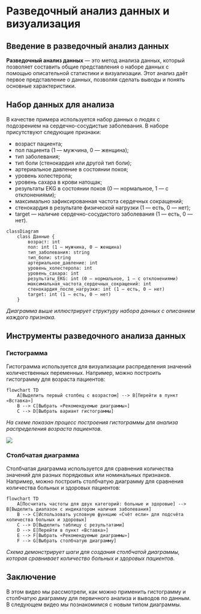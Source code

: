 # Разведочный анализ данных и визуализация

## Введение в разведочный анализ данных

**Разведочный анализ данных** — это метод анализа данных, который позволяет составить общие представления о наборе данных с помощью описательной статистики и визуализации. Этот анализ даёт первое представление о данных, позволяя сделать выводы и понять основные характеристики.

## Набор данных для анализа

В качестве примера используется набор данных о людях с подозрением на сердечно-сосудистые заболевания. В наборе присутствуют следующие признаки:

- возраст пациента;
- пол пациента (1 — мужчина, 0 — женщина);
- тип заболевания;
- тип боли (стенокардия или другой тип боли);
- артериальное давление в состоянии покоя;
- уровень холестерола;
- уровень сахара в крови натощак;
- результаты EKG в состоянии покоя (0 — нормальное, 1 — с отклонениями);
- максимально зафиксированная частота сердечных сокращений;
- стенокардия в результате физической нагрузки (1 — есть, 0 — нет);
- target — наличие сердечно-сосудистого заболевания (1 — есть, 0 — нет).

```mermaid
classDiagram
    class Данные {
        возраст: int
        пол: int (1 — мужчина, 0 — женщина)
        тип_заболевания: string
        тип_боли: string
        артериальное_давление: int
        уровень_холестерола: int
        уровень_сахара: int
        результаты_EKG: int (0 — нормальное, 1 — с отклонениями)
        максимальная_частота_сердечных_сокращений: int
        стенокардия_после_нагрузки: int (1 — есть, 0 — нет)
        target: int (1 — есть, 0 — нет)
    }
```

*Диаграмма выше иллюстрирует структуру набора данных с описанием каждого признака.*

## Инструменты разведочного анализа данных

### Гистограмма

Гистограмма используется для визуализации распределения значений количественных переменных. Например, можно построить гистограмму для возраста пациентов:

```mermaid
flowchart TD
    A[Выделить первый столбец с возрастом] --> B[Перейти в пункт «Вставка»]
    B --> C[Выбрать «Рекомендуемые диаграммы»]
    C --> D[Выбрать вариант гистограммы]
```

*На схеме показан процесс построения гистограммы для анализа распределения возраста пациентов.*

![](images/СдАД__LEC_09_PART_07_E/000239s_top_7.jpg)

### Столбчатая диаграмма

Столбчатая диаграмма используется для сравнения количества значений для разных порядковых или номинальных признаков. Например, можно построить столбчатую диаграмму для сравнения количества больных и здоровых пациентов:

```mermaid
flowchart TD
    A[Посчитать частоты для двух категорий: больные и здоровые] --> B[Выделить диапазон с индикатором наличия заболевания]
    B --> C[Использовать условную функцию «Счёт если» для подсчёта количества больных и здоровых]
    C --> D[Выделить таблицу с результатами]
    D --> E[Перейти в пункт «Вставка»]
    E --> F[Выбрать «Рекомендуемые диаграммы»]
    F --> G[Выбрать столбчатую диаграмму]
```

*Схема демонстрирует шаги для создания столбчатой диаграммы, которая сравнивает количество больных и здоровых пациентов.*

## Заключение

В этом видео мы рассмотрели, как можно применить гистограмму и столбчатую диаграмму для первичного анализа и выводов по данным. В следующем видео мы познакомимся с новым типом диаграммы.